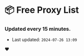 # :package: Free Proxy List
### Updated every 15 minutes.

- Last updated: `2024-07-26 13:09`

:heart:
